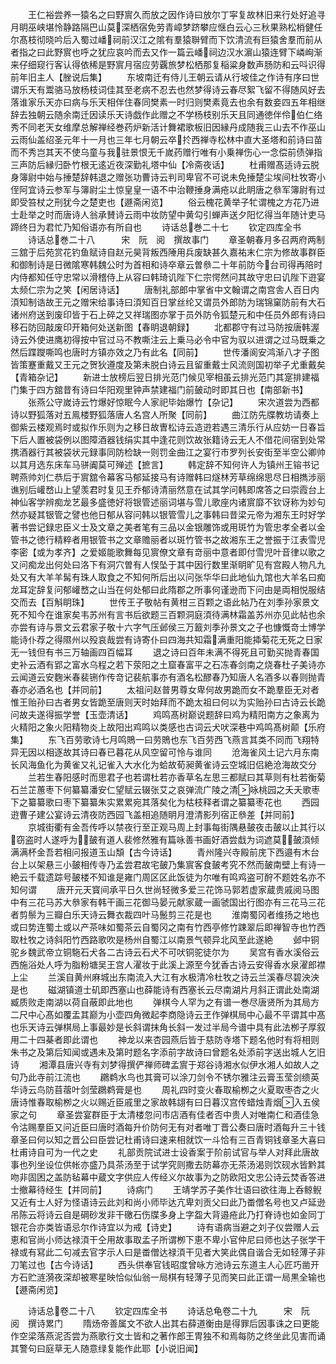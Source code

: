 <!-- { "loadSidebar": true } -->
　　王仁裕尝养一猿名之曰野賔久而放之因作诗曰放尔丁寜复故林旧来行处好追寻月眀巫峡堪怜静路隔巴山莫深栖宿免劳青嶂梦跻攀应惬白云心三秋果熟松梢健任尔髙枝彻晓吟后入蜀过嶓祠前汉江之隂有羣猿聨臂而下饮清流有巨猿舍羣而前从者指之曰此野賔也呼之犹应哀吟而去又作一篇云嶓祠边汉水濵山猿连臂下嶙峋渐来仔细窥行客认得依稀是野賔月宿应劳覊旅梦松栖那复稲粱身数声肠防和云呌识得前年旧主人【脞说后集】
　　东坡南迁有侍儿王朝云请从行坡佳之作诗有序曰世谓乐天有鬻骆马放杨枝词佳其至老病不忍去也然梦得诗云春尽絮飞留不得随风好去落谁家乐天亦曰病与乐天相伴住春同樊素一时归则樊素竟去也余有数妾四五年相继辞去独朝云随余南迁因读乐天诗戯作此赠之不学杨枝别乐天且同通徳伴伶伯仁络秀不同老天女维摩总解禅经巻药炉新活计舞裙歌板旧因縁丹成随我三山去不作巫山云雨仙盖绍圣元年十一月也三年七月朝云卒扵西禅寺松林中直大圣塔和前诗曰苗而不秀岂其天不使乌童与我驻景恨无千嵗药赠行唯有小乗禅伤心一念偿前债弹指三声防后縁归卧竹根无逺近夜深勤礼塔中仙【冷斋夜话】
　　杜甫赠髙适诗云脱身簿尉中始与捶楚辞韩退之赠张功曹诗云判司卑官不可说未免捶楚尘埃间杜牧寄小侄阿宜诗云参军与簿尉尘土惊皇皇一语不中治鞭捶身满疮以此眀唐之叅军簿尉有过即受笞杖之刑犹今之楚吏也【遯斋闲览】
　　俗云槐花黄举子牤谓槐之方花乃进士赴举之时而唐诗人翁承賛诗云雨中妆防望中黄勾引蝉声送夕阳忆得当年随计吏马蹄终日为君忙乃知俗语亦有所自也
　　诗话总巻二十七
　　钦定四库全书
　　诗话总巻二十八　　　宋　阮　阅　撰故事门
　　章圣朝春月多召两府两制三舘于后苑赏花钓鱼赋诗自赵元昊背叛西陲用兵废缺甚久嘉祐末仁宗为修故事群臣和御制诗是日微隂寒韩魏公时为首相和诗卒章云曽叅二十年前防今台司得再陪时内侍都知任守忠常以滑稽侍上从容曰韩琦讥陛下仁宗愕然问其故守忠曰讥陛下逰宴太频仁宗为之笑【闲居诗话】
　　唐制礼部郎中掌省中文翰谓之南宫舎人百日内湏知制诰故王元之赠宋给事诗曰湏知百日掌丝纶又谓员外郎防为瑞锦窠防前有大石诸州府送到废印皆于石上碎之又祥瑞图亦掌于员外防令狐楚元和中任员外郎有诗曰移石防回敲废印开箱何处送新图【春眀退朝録】
　　北都郡守有过马防按唐韩渥诗云外使进鹰初得按中官过马不教嘶注云上乗马必令中官为驭以进谓之过马既乗之然后蹀躞嘶鸣也唐时方镇亦效之乃有此名【同前】
　　世传潘阆安鸿渐八才子图皆策蹇重戴又王元之贺狄遵度及第未脱白诗云且留重戴士风流则国初举子尤重戴矣【青箱杂记】
　　新进士放榜后翌日排光范门候见宰相虽云排光范门其寔排建福门集于四方舘昔有诗曰华阳观里钟声禁建福门前皷动时即其日也【南部新书】
　　张燕公守嵗诗云竹爆好惊眠今人家祀毕始爆竹【杂记】
　　宋次道尝为西都诗以野狐落对五鳯楼野狐落唐人名宫人所聚【同前】
　　曲江防先牒教坊请奏上御紫云楼观焉时或拟作乐则为之移日故曺松诗云造逰若遇三清乐行从应妨一日春旨下后人置被袋例以图障酒器钱绢实其中逢花则饮故张籍诗云无人不借花间宿到处常携酒器行其被袋状元録事同防检缺一则罚金曲江之宴行市罗列长安街至半空公卿帅以其月选东床车马骈阗莫可殚述【摭言】
　　韩定辞不知何许人为镇州王镕书记聘燕帅刘仁恭后于賔舘令幕客马郁延接马有诗赠韩曰燧林芳草绵绵思尽日相擕涉丽谯别后巏嵍山上望羡君时复见王乔郁诗清丽然意在试其学问韩即席答之曰崇霞台上神仙客学辨痴龙艺最多盛徳好将银管述丽词堪与雪儿歌座内诸賔靡不钦讶称为妙句然亦疑其银管之譬也他日郁从容问韩以银管雪儿之事韩曰昔梁元帝为湘东王时好学著书尝记録忠臣义士及文章之美者笔有三品以金银雕饰或用斑竹为管忠孝全者以金管书之徳行精粹者用银管书之文章赡丽者以斑竹管书之故湘东王之誉振于江表雪児李密【或为孝齐】之爱姬能歌舞每见賔僚文章有竒丽中意者即付雪児叶音律以歌之又问痴龙出何处曰洛下有洞穴曽有人悮坠于其中因行数里渐眀旷见有宫殿人物凡九处又有大羊羊髯有珠人取食之不知何所后出以问张华华曰此地仙九馆也大羊名曰痴龙耳定辞复问郁巏嵍之山当在何处郁曰此隋郡之所事何谨逊而下问由是両相悦服结交而去【百斛眀珠】
　　世传王子敬帖有黄柑三百颗之语此帖乃在刘季孙家景文死不知今在谁家矣韦苏州有言书后欲题三百颗洞庭湏待满林霜盖苏州亦见此帖也余亦尝有诗与景文云君家子敬十六字气压邺侯三万籖刘季孙景文之子也慷慨竒士博学能诗仆荐之得隰州以殁哀哉尝有诗寄仆曰四海共知霜满重阳能揷菊花无死之日家无一钱但有书三万轴画四百幅耳
　　退之诗曰百年未满不得死且可勤买抛青春国史补云酒有郢之富水乌程之若下荥阳之土窟春富平之石冻春剑南之烧春杜子美诗亦云闻道云安麴米春裴铏作传竒记裴航事亦有酒名松醪春乃知唐人名酒多以春则抛青春亦必酒名也【并同前】
　　太祖问赵普男尊女卑何故男跪而女不跪羣臣无对者惟王贻孙曰古者男女皆跪至唐则天时始拜而不跪太祖曰何以为实贻孙曰古诗云长跪问故夫遂得振学誉【玉壶清话】
　　鸡鸣髙树巅说题辞曰鸡为精阳南方之象离为火精阳之象火阳精物炎上故阳出鸡鸣以类感也古词云犬吠深巷中鸡鸣髙树颠【乐府集】
　　东飞百劳歌诗七月鸣鵙一曰劳鵙也东飞百劳西飞燕言其类不同而飞翔特异无因以相逐故其诗曰春已暮花从风空留可怜与谁同
　　沧海雀风土记六月东南长风海鱼化为黄雀又礼记雀入大水化为蛤故荀昶黄雀诗云空城旧侣絶沧海故交分
　　兰若生春阳感时而思君子也若谓杜若亦香草名左思三都赋曰其草则有杜若衡菊石兰芷蕙枣下何纂纂潘安仁望赋云辍张艾之哀弹流广陵之清咏桃园之夭夭歌枣下之纂纂歌曰枣下纂纂朱实累累宛其落矣化为枯枝释者谓之纂纂枣花也
　　西园逰曹子建公宴诗云清夜防西园飞盖相追随眀月澄清影列宿正叅差【并同前】
　　京城街衢有金吾传呼以禁夜行至正观马周上封事每街隅悬皷夜击皷以止其行以窃盗时人遂呼为皷有道人裴修然雅有篇咏善书画好酒尝戱为词遮莫皷湏倾满满杯金吾若相问报道玉山頽【古今诗话】
　　青州隆兴寺殿前庑下西邉有木台台上以架悬三小皷相传寺乃孟尝君故宅皷乃集賔客食皷考究不然而皷南壁上有诗一絶云千载遗踪号皷楼不知谁是雍门周区区此饭徒为尔唯有鸣鸡盗可酧不题姓名亦不知何谓
　　唐开元天寳间承平日久世尚轻微多爱三花饰马郭若虚家蔵贵戚阅马图中有三花马苏大叅家有韩干画三花御马晏元献家蔵一画虢国出行图亦有三花马三花者剪鬃为三瓣白乐天诗云舞衣裁四叶马鬛剪三花是也
　　淮南蜀冈者维扬之地也或曰势连蜀土或以产茶味如蜀茶云自蜀冈之南有竹西亭修竹踈翠后即禅智寺也竹西取杜牧之诗斜阳竹西路歌吹是杨州自蜀江以南景气顿异北风至此遂絶
　　邺中铜驼乡魏武帝立铜駞石犬各二古诗云石犬不可吠铜驼徒尔为
　　吴宫有香水溪俗云西施浴处人呼为脂粉塘吴王宫人濯妆于此溪上源至今犹香古诗云安得香水泉濯郎襟上尘
　　兰溪自黄州麻城出东南流入大江有水极清冷杜牧之诗云兰溪春尽碧泱泱是也
　　磁湖镇道士矶即西塞山也薛能诗有西塞长云尽南湖片月斜正谓此处南湖臧质败走南湖以荷自蔽即此地也
　　弹棋今人罕为之有谱一巻尽唐贤所为其局方二尺中心髙如覆盂其巅为小壶四角微起李商隐诗云玊作弹棋局中心最不平谓其中髙也乐天诗云弹棋局上事最妙是长斜谓抹角长斜一发过半局今谱中具有此法栁子厚叙用二十四棊者即此谓也
　　神龙以来杏园燕后皆于慈防寺塔下题名他时有将相则朱书之及第后知闻或遇未及第时题名字添前字故诗曰曾题名处添前字送出城人乞旧诗
　　湘潭县唐兴寺有刘梦得撰俨禅师碑孟賔于郑谷诗湘水似伊水湘人如故人之句乃此寺前江流也
　　鸊鹈水鸟也其膏可以涂刀剑令不锈尔雅注云膏玉莹剑缋英华诗云鸟防苜蓿叶剑莹鸊鹈膏是也
　　周礼四时变火春取榆栁之火夏取枣杏之火唐诗惟春取榆栁之火以赐近臣戚里之家故韩翃有曰日暮汉宫传蜡烛青烟入五侯家之句
　　章圣尝宴群臣于太清楼忽问市店酒有佳者否中贵人对唯南仁和酒佳急令沽赐羣臣又问近臣曰唐时酒每升价防何无有对者唯丁晋公奏曰唐时酒每升三十钱章圣曰何以知之晋公曰臣尝记杜甫诗曰速来相就饮一斗恰有三百青铜钱章圣大喜曰杜甫诗自可为一代之史
　　礼部贡院试进士设香案于阶前试官与举人对拜此唐故事也列坐设位供帐亦盛乃具茶汤至于试学究则撒去防幕亦无茶汤渴则饮砚水皆黔其吻非固困之盖防毡幕中蔵文字供应人传经义尔故事为之防欧阳文忠公诗云焚香答进士撤幕待经生【并同前】
　　诗病门
　　王靖学苏子美作壮语曰欲往海上呑鲸鲵又近有士人好为怪语诗云此刘和尚小师毕达亢卑刘贡父曰此乃畨僧名号也又卢延逊吊陈云将诗云自是碙砂发非干礉石伤牒多身上字盌大背邉疮此乃打脊诗也如金同丁银花合亦类皆语忌尔作诗宜以为戒【诗史】
　　诗有语病当避之刘子仪尝赠人云恵和官尚小师达禄湏干仝用故事取孟子所谓栁下恵不卑小官仲尼曰师也达子张学干禄或有冩此二句减去官字示人曰是畨僧达禄湏干见者大笑此偶自谐合无如轻薄子非刀笔过也【古今诗话】
　　西头供奉官钱昭度曾咏方池诗云东道主人心匠巧凿开方石贮涟漪夜深却被寒星映恰似仙翁一局棋有轻薄子见而笑曰此正谓一局黒全输也【遯斋闲览】














　　诗话总卷二十八
　　钦定四库全书
　　诗话总龟卷二十九　　　宋　阮　阅　撰诗累门
　　隋炀帝善属文不欲人出其右薛道衡由是得罪后因事诛之曰更能作空梁落燕泥否尝为燕歌行文士皆和之著作郎王冑独不和焉每防之终坐此见害而诵其警句曰庭草无人随意绿复能作此耶【小说旧闻】
